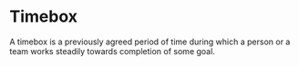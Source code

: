 # Timebox


A timebox is a previously agreed period of time during which a person or
a team works steadily towards completion of some goal.

